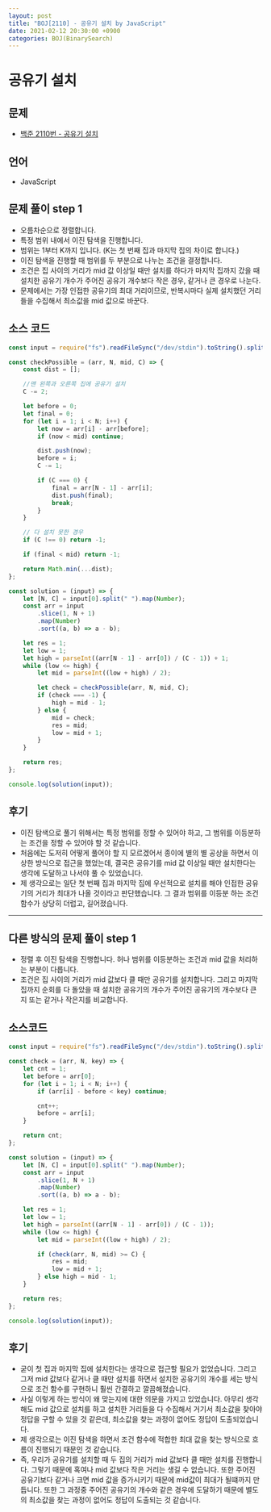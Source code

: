 ```yaml
---
layout: post
title: "BOJ[2110] - 공유기 설치 by JavaScript"
date: 2021-02-12 20:30:00 +0900
categories: BOJ(BinarySearch)
---
```


# 공유기 설치

## 문제

- [백준 2110번 - 공유기 설치](https://www.acmicpc.net/problem/2110)

## 언어

- JavaScript

## 문제 풀이 step 1

- 오름차순으로 정렬합니다.
- 특정 범위 내에서 이진 탐색을 진행합니다.
- 범위는 1부터 K까지 입니다. (K는 첫 번째 집과 마지막 집의 차이로 합니다.)
- 이진 탐색을 진행할 때 범위를 두 부분으로 나누는 조건을 결정합니다.
- 조건은 집 사이의 거리가 mid 값 이상일 때만 설치를 하다가 마지막 집까지 갔을 때 설치한 공유기 개수가 주어진 공유기 개수보다 작은 경우, 같거나 큰 경우로 나눈다.
- 문제에서는 가장 인접한 공유기의 최대 거리이므로, 반복시마다 실제 설치했던 거리들을 수집해서 최소값을 mid 값으로 바꾼다.

## 소스 코드

```jsx
const input = require("fs").readFileSync("/dev/stdin").toString().split("\n");

const checkPossible = (arr, N, mid, C) => {
	const dist = [];

	//맨 왼쪽과 오른쪽 집에 공유기 설치
	C -= 2;

	let before = 0;
	let final = 0;
	for (let i = 1; i < N; i++) {
		let now = arr[i] - arr[before];
		if (now < mid) continue;

		dist.push(now);
		before = i;
		C -= 1;

		if (C === 0) {
			final = arr[N - 1] - arr[i];
			dist.push(final);
			break;
		}
	}

	// 다 설치 못한 경우
	if (C !== 0) return -1;

	if (final < mid) return -1;

	return Math.min(...dist);
};

const solution = (input) => {
	let [N, C] = input[0].split(" ").map(Number);
	const arr = input
		.slice(1, N + 1)
		.map(Number)
		.sort((a, b) => a - b);

	let res = 1;
	let low = 1;
	let high = parseInt((arr[N - 1] - arr[0]) / (C - 1)) + 1;
	while (low <= high) {
		let mid = parseInt((low + high) / 2);

		let check = checkPossible(arr, N, mid, C);
		if (check === -1) {
			high = mid - 1;
		} else {
			mid = check;
			res = mid;
			low = mid + 1;
		}
	}

	return res;
};

console.log(solution(input));
```

## 후기

- 이진 탐색으로 풀기 위해서는 특정 범위를 정할 수 있어야 하고, 그 범위를 이등분하는 조건을 정할 수 있어야 할 것 같습니다.
- 처음에는 도저히 어떻게 풀어야 할 지 모르겠어서 종이에 별의 별 공상을 하면서 이상한 방식으로 접근을 했었는데, 결국은 공유기를 mid 값 이상일 때만 설치한다는 생각에 도달하고 나서야 풀 수 있었습니다.
- 제 생각으로는 일단 첫 번째 집과 마지막 집에 우선적으로 설치를 해야 인접한 공유기의 거리가 최대가 나올 것이라고 판단했습니다. 그 결과 범위를 이등분 하는 조건 함수가 상당히 더럽고, 길어졌습니다.

---

## 다른 방식의 문제 풀이 step 1

- 정렬 후 이진 탐색을 진행합니다. 허나 범위를 이등분하는 조건과 mid 값을 처리하는 부분이 다릅니다.
- 조건은 집 사이의 거리가 mid 값보다 클 때만 공유기를 설치합니다. 그리고 마지막 집까지 순회를 다 돌았을 때 설치한 공유기의 개수가 주어진 공유기의 개수보다 큰지 또는 같거나 작은지를 비교합니다.

## 소스코드

```jsx
const input = require("fs").readFileSync("/dev/stdin").toString().split("\n");

const check = (arr, N, key) => {
	let cnt = 1;
	let before = arr[0];
	for (let i = 1; i < N; i++) {
		if (arr[i] - before < key) continue;

		cnt++;
		before = arr[i];
	}

	return cnt;
};

const solution = (input) => {
	let [N, C] = input[0].split(" ").map(Number);
	const arr = input
		.slice(1, N + 1)
		.map(Number)
		.sort((a, b) => a - b);

	let res = 1;
	let low = 1;
	let high = parseInt((arr[N - 1] - arr[0]) / (C - 1));
	while (low <= high) {
		let mid = parseInt((low + high) / 2);

		if (check(arr, N, mid) >= C) {
			res = mid;
			low = mid + 1;
		} else high = mid - 1;
	}

	return res;
};

console.log(solution(input));
```

## 후기

- 굳이 첫 집과 마지막 집에 설치한다는 생각으로 접근할 필요가 없었습니다. 그리고 그저 mid 값보다 같거나 클 때만 설치를 하면서 설치한 공유기의 개수를 세는 방식으로 조건 함수를 구현하니 훨씬 간결하고 깔끔해졌습니다.
- 사실 이렇게 하는 방식이 왜 맞는지에 대한 의문을 가지고 있었습니다. 아무리 생각해도 mid 값으로 설치를 하고 설치한 거리들을 다 수집해서 거기서 최소값을 찾아야 정답을 구할 수 있을 것 같은데, 최소값을 찾는 과정이 없어도 정답이 도출되었습니다.
- 제 생각으로는 이진 탐색을 하면서 조건 함수에 적합한 최대 값을 찾는 방식으로 흐름이 진행되기 때문인 것 같습니다.
- 즉, 우리가 공유기를 설치할 때 두 집의 거리가 mid 값보다 클 때만 설치를 진행합니다. 그렇기 때문에 혹여나 mid 값보다 작은 거리는 생길 수 없습니다. 또한 주어진 공유기보다 같거나 크면 mid 값을 증가시키기 때문에 mid값이 최대가 될떄까지 만듭니다. 또한 그 과정중 주어진 공유기의 개수와 같은 경우에 도달하기 때문에 별도의 최소값을 찾는 과정이 없어도 정답이 도출되는 것 같습니다.
